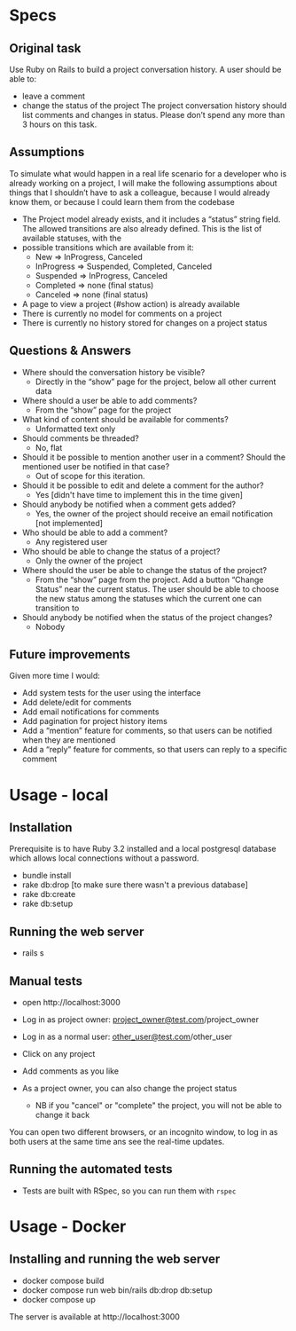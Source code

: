 # Specs

## Original task

Use Ruby on Rails to build a project conversation history. A user should be able to:

* leave a comment
* change the status of the project
  The project conversation history should list comments and changes in status.
  Please don’t spend any more than 3 hours on this task.

## Assumptions

To simulate what would happen in a real life scenario for a developer who is already working on 
a project, I will make the following assumptions about things that I shouldn’t have to ask a 
colleague, because I would already know them, or because I could learn them from the codebase

* The Project model already exists, and it includes a “status” string field. The allowed transitions are also already defined. This is the list of available statuses, with the 
* possible transitions which are available from it:
  * New => InProgress, Canceled
  * InProgress => Suspended, Completed, Canceled
  * Suspended => InProgress, Canceled
  * Completed => none (final status)
  * Canceled => none (final status)
* A page to view a project (#show action) is already available
* There is currently no model for comments on a project
* There is currently no history stored for changes on a project status

## Questions & Answers

* Where should the conversation history be visible?
    * Directly in the “show” page for the project, below all other current data
* Where should a user be able to add comments?
    * From the “show” page for the project
* What kind of content should be available for comments?
    * Unformatted text only
* Should comments be threaded?
    * No, flat
* Should it be possible to mention another user in a comment? Should the mentioned user be notified in that case?
    * Out of scope for this iteration.
* Should it be possible to edit and delete a comment for the author?
    * Yes [didn't have time to implement this in the time given]
* Should anybody be notified when a comment gets added?
    * Yes, the owner of the project should receive an email notification [not implemented]
* Who should be able to add a comment?
    * Any registered user
* Who should be able to change the status of a project?
    * Only the owner of the project
* Where should the user be able to change the status of the project?
    * From the “show” page from the project. Add a button “Change Status” near the current status. The user should be able to choose the new status among the statuses which the current one can transition to
* Should anybody be notified when the status of the project changes?
    * Nobody

## Future improvements

Given more time I would:

* Add system tests for the user using the interface
* Add delete/edit for comments
* Add email notifications for comments
* Add pagination for project history items
* Add a “mention” feature for comments, so that users can be notified when they are mentioned
* Add a “reply” feature for comments, so that users can reply to a specific comment

# Usage - local

## Installation

Prerequisite is to have Ruby 3.2 installed and a local postgresql database which
allows local connections without a password.

* bundle install
* rake db:drop [to make sure there wasn't a previous database]
* rake db:create
* rake db:setup

## Running the web server

* rails s

## Manual tests

* open http://localhost:3000

* Log in as project owner: project_owner@test.com/project_owner
* Log in as a normal user: other_user@test.com/other_user

* Click on any project
* Add comments as you like
* As a project owner, you can also change the project status
  * NB if you "cancel" or "complete" the project, you will not be able to change it back 

You can open two different browsers, or an incognito window, to log in as both users at the same
time ans see the real-time updates.

## Running the automated tests

* Tests are built with RSpec, so you can run them with `rspec`

# Usage - Docker

## Installing and running the web server

* docker compose build
* docker compose run web bin/rails db:drop db:setup
* docker compose up

The server is available at http://localhost:3000


